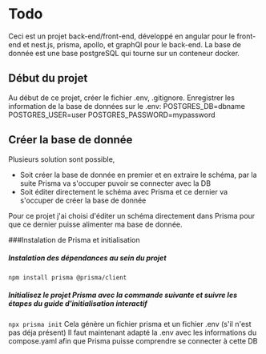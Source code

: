 # Todo
Ceci est un projet back-end/front-end, développé en angular pour le front-end et nest.js, prisma, apollo, et graphQl pour le back-end.
La base de donnée est une base postgreSQL qui tourne sur un conteneur docker.

## Début du projet
Au début de ce projet, créer le fichier .env, .gitignore. Enregistrer les information de la base de données sur le .env:
POSTGRES_DB=dbname
POSTGRES_USER=user
POSTGRES_PASSWORD=mypassword

## Créer la base de donnée
Plusieurs solution sont possible,
- Soit créer la base de donnée en premier et en extraire le schéma, par la suite Prisma va s'occuper puvoir se connecter avec la DB
- Soit éditer directement le schéma avec Prisma et ce dernier va s'occuper de créer la base de donnée

Pour ce projet j'ai choisi d'éditer un schéma directement dans Prisma pour que ce dernier puisse alimenter ma base de donnée.

###Instalation de Prisma et initialisation
##### Instalation des dépendances au sein du projet
```npm install prisma @prisma/client```
##### Initialisez le projet Prisma avec la commande suivante et suivre les étapes du guide d'initialisation interactif
```npx prisma init```
Cela génère un fichier prisma et un fichier .env (s'il n'est pas déja présent)
Il faut maintenant adapté la .env avec les informations du compose.yaml afin que Prisma puisse comprendre se connecter à cette DB

